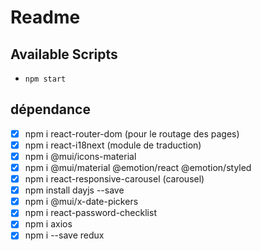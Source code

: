 # Readme
## Available Scripts
- `npm start`

## dépendance
- [X] npm i react-router-dom (pour le routage des pages)
- [X] npm i react-i18next (module de traduction)
- [X] npm i @mui/icons-material 
- [X] npm i @mui/material @emotion/react @emotion/styled
- [X] npm i react-responsive-carousel (carousel)
- [x] npm install dayjs --save
- [x] npm i @mui/x-date-pickers
- [X] npm i react-password-checklist
- [X] npm i axios
- [x] npm i --save redux
